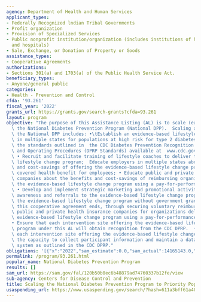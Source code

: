 ```yaml
---
agency: Department of Health and Human Services
applicant_types:
- Federally Recognized lndian Tribal Governments
- Profit organization
- Provision of Specialized Services
- Public nonprofit institution/organization (includes institutions of higher education
  and hospitals)
- Sale, Exchange, or Donation of Property or Goods
assistance_types:
- Cooperative Agreements
authorizations:
- Sections 301(a) and 1703(a) of the Public Health Service Act.
beneficiary_types:
- Anyone/general public
categories:
- Health - Prevention and Control
cfda: '93.261'
fiscal_year: '2022'
grants_url: https://grants.gov/search-grants?cfda=93.261
layout: program
objective: "The purpose of this Assistance Listing (AL) is to scale (expand) and sustain\
  \ the National Diabetes Prevention Program (National DPP).  Scaling and sustaining\
  \ the National DPP includes: •\tEstablish an evidence-based lifestyle change program\
  \ in multiple states for populations at high risk for type 2 diabetes that meet\
  \ the standards outlined in  the CDC Diabetes Prevention Recognition Program Standards\
  \ and Operating Procedures (DPRP Standards) available at  www.cdc.gov/diabetes/prevention/recognition;\
  \ • Recruit and facilitate training of lifestyle coaches to deliver the evidence-based\
  \ lifestyle change program;  Educate employers in multiple states about the benefits\
  \ and cost-savings of offering the evidence-based lifestyle change program as a\
  \ covered health benefit for employees; • Educate public and private health insurance\
  \ companies about the benefits and cost-savings of reimbursing organizations delivering\
  \ the evidence-based lifestyle change program using a pay-for-performance model;\
  \ • Develop and implement strategic marketing and promotional activities to increase\
  \ awareness and referrals to the evidence-based lifestyle change program; • Sustain\
  \ the evidence-based lifestyle change program without government grant funds when\
  \ this cooperative agreement ends, through securing voluntary reimbursement from\
  \ public and private health insurance companies for organizations delivering the\
  \ evidence-based lifestyle change program using a pay-for-performance model; \n\
  • Ensure that each intervention site offering the evidence-based lifestyle change\
  \ program under this AL will obtain recognition from the CDC DPRP.  • Ensure that\
  \ each intervention site offering the evidence-based lifestyle change program has\
  \ the capacity to collect participant information and maintain a data collection\
  \ system as outlined in the CDC DPRP."
obligations: '[{"x":"2022","sam_estimate":0.0,"sam_actual":14165143.0,"usa_spending_actual":14165143.0},{"x":"2023","sam_estimate":14165142.0,"sam_actual":0.0,"usa_spending_actual":0.0},{"x":"2024","sam_estimate":0.0,"sam_actual":0.0,"usa_spending_actual":0.0}]'
permalink: /program/93.261.html
popular_name: National Diabetes Prevention Program
results: []
sam_url: https://sam.gov/fal/120b50b0ec6b48879ad74760337b12fe/view
sub-agency: Centers for Disease Control and Prevention
title: Scaling the National Diabetes Prevention Program to Priority Populations
usaspending_url: https://www.usaspending.gov/search/?hash=611a3bff61a48af7aaf3a22ee587b843
---
```


